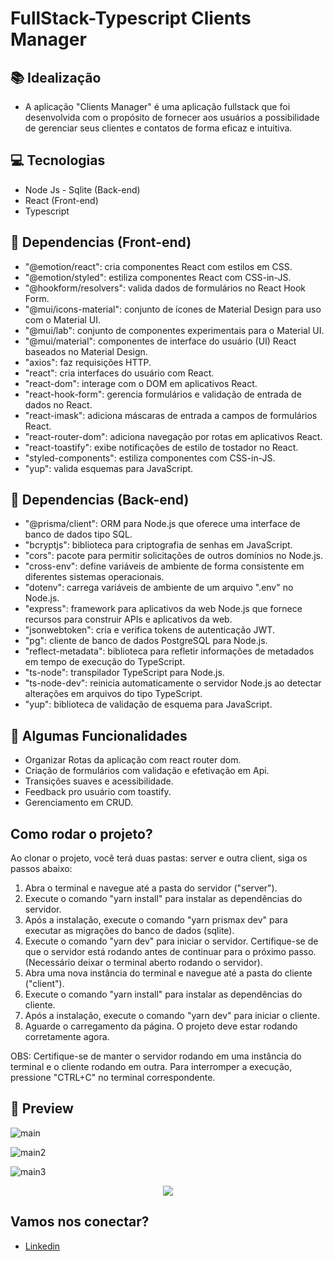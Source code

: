 # FullStack-Typescript Clients Manager

## 📚 Idealização 
- A aplicação "Clients Manager" é uma aplicação fullstack que foi desenvolvida com o propósito de fornecer aos usuários a possibilidade de gerenciar seus clientes e contatos de forma eficaz e intuitiva. 

## 💻 Tecnologias
- Node Js - Sqlite (Back-end)
- React (Front-end)
- Typescript

## 🔮 Dependencias (Front-end)

- "@emotion/react": cria componentes React com estilos em CSS.
- "@emotion/styled": estiliza componentes React com CSS-in-JS.
- "@hookform/resolvers": valida dados de formulários no React Hook Form.
- "@mui/icons-material": conjunto de ícones de Material Design para uso com o Material UI.
- "@mui/lab": conjunto de componentes experimentais para o Material UI.
- "@mui/material": componentes de interface do usuário (UI) React baseados no Material Design.
- "axios": faz requisições HTTP.
- "react": cria interfaces do usuário com React.
- "react-dom": interage com o DOM em aplicativos React.
- "react-hook-form": gerencia formulários e validação de entrada de dados no React.
- "react-imask": adiciona máscaras de entrada a campos de formulários React.
- "react-router-dom": adiciona navegação por rotas em aplicativos React.
- "react-toastify": exibe notificações de estilo de tostador no React.
- "styled-components": estiliza componentes com CSS-in-JS.
- "yup": valida esquemas para JavaScript.

## 🔮 Dependencias (Back-end)

- "@prisma/client": ORM para Node.js que oferece uma interface de banco de dados tipo SQL.
- "bcryptjs": biblioteca para criptografia de senhas em JavaScript.
- "cors": pacote para permitir solicitações de outros domínios no Node.js.
- "cross-env": define variáveis de ambiente de forma consistente em diferentes sistemas operacionais.
- "dotenv": carrega variáveis de ambiente de um arquivo ".env" no Node.js.
- "express": framework para aplicativos da web Node.js que fornece recursos para construir APIs e aplicativos da web.
- "jsonwebtoken": cria e verifica tokens de autenticação JWT.
- "pg": cliente de banco de dados PostgreSQL para Node.js.
- "reflect-metadata": biblioteca para refletir informações de metadados em tempo de execução do TypeScript.
- "ts-node": transpilador TypeScript para Node.js.
- "ts-node-dev": reinicia automaticamente o servidor Node.js ao detectar alterações em arquivos do tipo TypeScript.
- "yup": biblioteca de validação de esquema para JavaScript.
 
## 🔆 Algumas Funcionalidades
- Organizar Rotas da aplicação com react router dom.
- Criação de formulários com validação e efetivação em Api.
- Transições suaves e acessibilidade.
- Feedback pro usuário com toastify.
- Gerenciamento em CRUD.

## Como rodar o projeto?

Ao clonar o projeto, você terá duas pastas: server e outra client, siga os passos abaixo:

1. Abra o terminal e navegue até a pasta do servidor ("server").
2. Execute o comando "yarn install" para instalar as dependências do servidor.
3. Após a instalação, execute o comando "yarn prismax dev" para executar as migrações do banco de dados (sqlite).
4. Execute o comando "yarn dev" para iniciar o servidor. Certifique-se de que o servidor está rodando antes de continuar para o próximo passo. (Necessário deixar o terminal aberto rodando o servidor).
5. Abra uma nova instância do terminal e navegue até a pasta do cliente ("client").
6. Execute o comando "yarn install" para instalar as dependências do cliente.
7. Após a instalação, execute o comando "yarn dev" para iniciar o cliente.
8. Aguarde o carregamento da página. O projeto deve estar rodando corretamente agora.

OBS: Certifique-se de manter o servidor rodando em uma instância do terminal e o cliente rodando em outra. Para interromper a execução, pressione "CTRL+C" no terminal correspondente.

## 📱 Preview 

![main](https://i.imgur.com/GxiU61m.png)

![main2](https://i.imgur.com/fMePG3k.png)

![main3](https://i.imgur.com/c8y12I5.png)

<p align="center">
  <img src="https://i.imgur.com/EMchuk6.png">
</p>

## Vamos nos conectar?
- [Linkedin](https://www.linkedin.com/in/gabrielmalafaia/)

